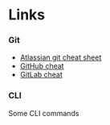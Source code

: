 # Links

### Git

- [Atlassian git cheat sheet](https://www.atlassian.com/git/tutorials/atlassian-git-cheatsheet)
- [GitHub cheat](https://education.github.com/git-cheat-sheet-education.pdf)
- [GitLab cheat](https://about.gitlab.com/images/press/git-cheat-sheet.pdf)

### CLI

Some CLI commands
